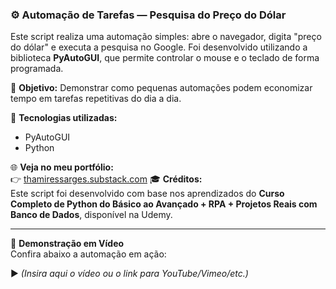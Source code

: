 ### ⚙️ Automação de Tarefas — Pesquisa do Preço do Dólar

Este script realiza uma automação simples: abre o navegador, digita "preço do dólar" e executa a pesquisa no Google. Foi desenvolvido utilizando a biblioteca **PyAutoGUI**, que permite controlar o mouse e o teclado de forma programada.

📌 **Objetivo:** Demonstrar como pequenas automações podem economizar tempo em tarefas repetitivas do dia a dia.

🔧 **Tecnologias utilizadas:**  
- PyAutoGUI  
- Python

🌐 **Veja no meu portfólio:**  
👉 [thamiressarges.substack.com]([https://thamiressarges.substack.com](https://thamiressarges.substack.com/p/script-de-automacao-com-pyautogui?r=5yf0fo))
🎓 **Créditos:**  
Este script foi desenvolvido com base nos aprendizados do **Curso Completo de Python do Básico ao Avançado + RPA + Projetos Reais com Banco de Dados**, disponível na Udemy.

---

🎥 **Demonstração em Vídeo**  
Confira abaixo a automação em ação:

▶️ *(Insira aqui o vídeo ou o link para YouTube/Vimeo/etc.)*

